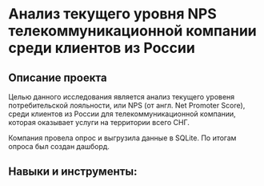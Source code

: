 # Анализ текущего уровня NPS телекоммуникационной компании среди клиентов из России

## Описание проекта

Целью данного исследования является анализ текущего уровеня потребительской лояльности, или NPS (от англ. Net Promoter Score), среди клиентов из России для телекоммуникационной компании, которая оказывает услуги на территории всего СНГ. 

Компания провела опрос и выгрузила данные в SQLite. По итогам опроса был создан дашборд.

## Навыки и инструменты:






